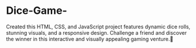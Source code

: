 ﻿# Dice-Game-
Created this HTML, CSS, and JavaScript project features dynamic dice rolls, stunning visuals, and a responsive design. Challenge a friend and discover the winner in this interactive and visually appealing gaming venture.🎲
